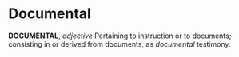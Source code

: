 # Documental

**DOCUMENTAL**, _adjective_ Pertaining to instruction or to documents; consisting in or derived from documents; as _documental_ testimony.